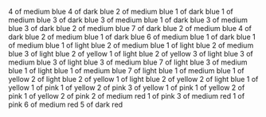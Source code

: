 4 of medium blue
4 of dark blue
2 of medium blue
1 of dark blue
1 of medium blue
3 of dark blue
3 of medium blue
1 of dark blue
3 of medium blue
3 of dark blue
2 of medium blue
7 of dark blue
2 of medium blue
4 of dark blue
2 of medium blue
1 of dark blue
6 of medium blue
1 of dark blue
1 of medium blue
1 of light blue
2 of medium blue
1 of light blue
2 of medium blue
3 of light blue
2 of yellow
1 of light blue
2 of yellow
3 of light blue
3 of medium blue
3 of light blue
3 of medium blue
7 of light blue
3 of medium blue
1 of light blue
1 of medium blue
7 of light blue
1 of medium blue
1 of yellow
2 of light blue
2 of yellow
1 of light blue
2 of yellow
2 of light blue
1 of yellow
1 of pink
1 of yellow
2 of pink
3 of yellow
1 of pink
1 of yellow
2 of pink
1 of yellow
2 of pink
2 of medium red
1 of pink
3 of medium red
1 of pink
6 of medium red
5 of dark red
